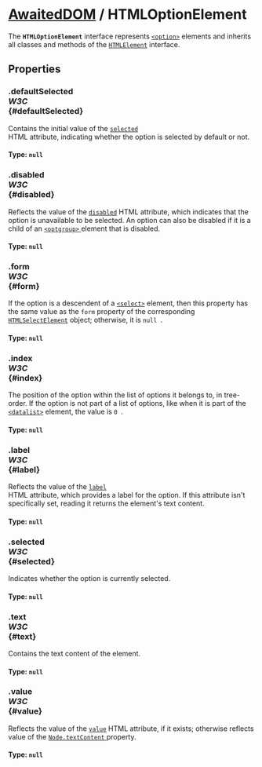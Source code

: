 # [AwaitedDOM](/docs/basic-interfaces/awaited-dom) <span>/</span> HTMLOptionElement

<div class='overview'>The <strong><code>HTMLOptionElement</code></strong> interface represents <a href="/en-US/docs/Web/HTML/Element/option" title="The HTML <option> element is used to define an item contained in a <select>, an <optgroup>, or a <datalist>&nbsp;element. As such,&nbsp;<option>&nbsp;can represent menu items in popups and other lists of items in an HTML document."><code>&lt;option&gt;</code></a> elements and inherits all classes and methods of the <a href="/en-US/docs/Web/API/HTMLElement" title="The HTMLElement interface represents any HTML element. Some elements directly implement this interface, while others implement it via an interface that inherits it."><code>HTMLElement</code></a> interface.</div>

## Properties

### .defaultSelected <div class="specs"><i>W3C</i></div> {#defaultSelected}

Contains the initial value of the <code><a href="/en-US/docs/Web/HTML/Element/option#attr-selected">selected</a>
</code> HTML attribute, indicating whether the option is selected by default or not.

#### **Type**: `null`

### .disabled <div class="specs"><i>W3C</i></div> {#disabled}

Reflects the value of the <code><a href="/en-US/docs/Web/HTML/Element/option#attr-disabled">disabled</a></code> HTML&nbsp;attribute, which indicates that the option is unavailable to be selected. An option can also be disabled if it is a child of an <a href="/en-US/docs/Web/HTML/Element/optgroup" title="The HTML <optgroup> element creates a grouping of options within a <select> element."><code>&lt;optgroup&gt;</code>
</a> element that is disabled.

#### **Type**: `null`

### .form <div class="specs"><i>W3C</i></div> {#form}

If the option is a descendent of a <a href="/en-US/docs/Web/HTML/Element/select" title="The HTML <select> element represents a control that provides a menu of options"><code>&lt;select&gt;</code></a> element, then this property has the same value as the <code>form</code> property of the corresponding <a href="/en-US/docs/Web/API/HTMLSelectElement" title="The HTMLSelectElement interface represents a <select> HTML Element. These elements also share all of the properties and methods of other HTML elements via the HTMLElement interface."><code>HTMLSelectElement</code></a> object; otherwise, it is <code>null
</code>.

#### **Type**: `null`

### .index <div class="specs"><i>W3C</i></div> {#index}

The position of the option within the list of options it belongs to, in tree-order. If the option is not part of a list of options, like when it is part of the <a href="/en-US/docs/Web/HTML/Element/datalist" title="The HTML <datalist> element contains a set of <option> elements that represent the permissible or recommended options available to choose from within other controls."><code>&lt;datalist&gt;</code></a> element, the value is <code>0
</code>.

#### **Type**: `null`

### .label <div class="specs"><i>W3C</i></div> {#label}

Reflects the value of the <code><a href="/en-US/docs/Web/HTML/Element/option#attr-label">label</a>
</code> HTML attribute, which provides a label for the option. If this attribute isn't specifically set, reading it returns the element's text content.

#### **Type**: `null`

### .selected <div class="specs"><i>W3C</i></div> {#selected}

Indicates whether the option is currently selected.

#### **Type**: `null`

### .text <div class="specs"><i>W3C</i></div> {#text}

Contains the text content of the element.

#### **Type**: `null`

### .value <div class="specs"><i>W3C</i></div> {#value}

Reflects the value of the <code><a href="/en-US/docs/Web/HTML/Element/option#attr-value">value</a></code> HTML attribute, if it exists; otherwise reflects value of the <a href="/en-US/docs/Web/API/Node/textContent" title="The textContent property of the Node interface represents the text content of the node and its descendants."><code>Node.textContent</code>
</a> property.

#### **Type**: `null`

